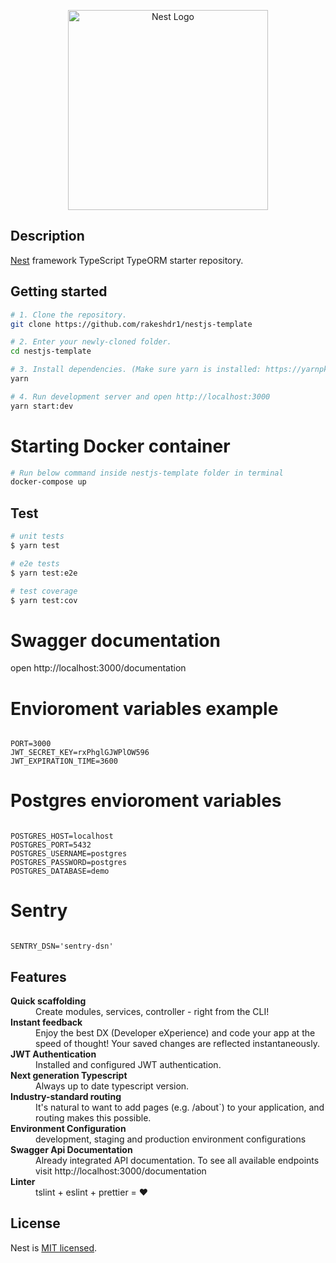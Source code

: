 <p align="center">
  <a href="http://nestjs.com/" target="blank"><img src="https://nestjs.com/img/logo_text.svg" width="320" alt="Nest Logo" /></a>
</p>

## Description

[Nest](https://github.com/nestjs/nest) framework TypeScript TypeORM starter repository.

## Getting started

```bash
# 1. Clone the repository.
git clone https://github.com/rakeshdr1/nestjs-template

# 2. Enter your newly-cloned folder.
cd nestjs-template

# 3. Install dependencies. (Make sure yarn is installed: https://yarnpkg.com/lang/en/docs/install)
yarn

# 4. Run development server and open http://localhost:3000
yarn start:dev

```

# Starting Docker container

```bash
# Run below command inside nestjs-template folder in terminal
docker-compose up

```

## Test

```bash
# unit tests
$ yarn test

# e2e tests
$ yarn test:e2e

# test coverage
$ yarn test:cov
```

# Swagger documentation

open http://localhost:3000/documentation

# Envioroment variables example

```

PORT=3000
JWT_SECRET_KEY=rxPhglGJWPlOW596
JWT_EXPIRATION_TIME=3600
```

# Postgres envioroment variables

```

POSTGRES_HOST=localhost
POSTGRES_PORT=5432
POSTGRES_USERNAME=postgres
POSTGRES_PASSWORD=postgres
POSTGRES_DATABASE=demo
```

# Sentry

```

SENTRY_DSN='sentry-dsn'
```

## Features

<dl>
  <dt><b>Quick scaffolding</b></dt>
  <dd>Create modules, services, controller - right from the CLI!</dd>

  <dt><b>Instant feedback</b></dt>
  <dd>Enjoy the best DX (Developer eXperience) and code your app at the speed of thought! Your saved changes are reflected instantaneously.</dd>

  <dt><b>JWT Authentication</b></dt>
  <dd>Installed and configured JWT authentication.</dd>

  <dt><b>Next generation Typescript</b></dt>
  <dd>Always up to date typescript version.</dd>

  <dt><b>Industry-standard routing</b></dt>
  <dd>It's natural to want to add pages (e.g. /about`) to your application, and routing makes this possible.</dd>

  <dt><b>Environment Configuration</b></dt>
  <dd>development, staging and production environment configurations</dd>

  <dt><b>Swagger Api Documentation</b></dt>
  <dd>Already integrated API documentation. To see all available endpoints visit http://localhost:3000/documentation</dd>

  <dt><b>Linter</b></dt>  
  <dd>tslint + eslint + prettier = ❤️</dd>
</dl>

## License

Nest is [MIT licensed](LICENSE).

